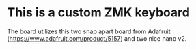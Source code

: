 # This is a custom ZMK keyboard


The board utilizes this two snap apart board from Adafruit (https://www.adafruit.com/product/5157) and two nice nano v2.